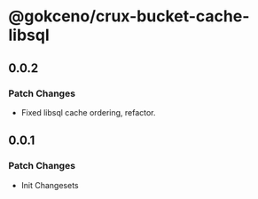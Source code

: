 # @gokceno/crux-bucket-cache-libsql

## 0.0.2

### Patch Changes

- Fixed libsql cache ordering, refactor.

## 0.0.1

### Patch Changes

- Init Changesets
